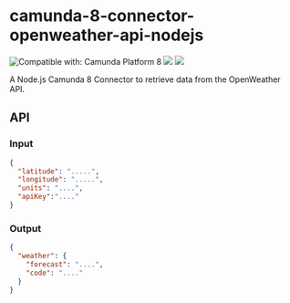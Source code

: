 # camunda-8-connector-openweather-api-nodejs

![Compatible with: Camunda Platform 8](https://img.shields.io/badge/Compatible%20with-Camunda%20Platform%208-0072Ce)
[![](https://img.shields.io/badge/Community%20Extension-An%20open%20source%20community%20maintained%20project-FF4700)](https://github.com/camunda-community-hub/community)
[![](https://img.shields.io/badge/Lifecycle-Proof%20of%20Concept-blueviolet)](https://github.com/Camunda-Community-Hub/community/blob/main/extension-lifecycle.md#proof-of-concept-)

A Node.js Camunda 8 Connector to retrieve data from the OpenWeather API.

## API

### Input

```json
{
  "latitude": ".....",
  "longitude": ".....",
  "units": "....",
  "apiKey":"...."
}
```

### Output

```json
{
  "weather": {
    "forecast": "....",
    "code": "...."
  }
}
```